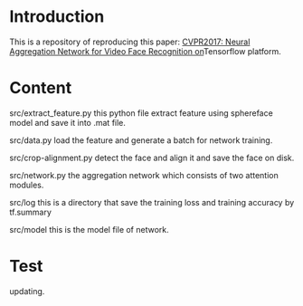 # Introduction

This is a repository of reproducing this paper: [CVPR2017: Neural Aggregation Network for Video Face Recognition on](https://arxiv.org/abs/1603.05474)Tensorflow platform.

# Content

src/extract_feature.py this python file extract feature using sphereface model and save it into .mat file.

src/data.py load the feature and generate a batch for network training.

src/crop-alignment.py detect the face and align it and save the face on disk.

src/network.py  the aggregation network which consists of two attention modules.

src/log this is a directory that save the training loss and training accuracy by tf.summary

src/model this is the model file of network. 



# Test 

updating.





